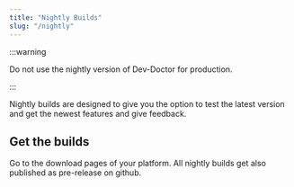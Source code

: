 ```yaml
---
title: "Nightly Builds"
slug: "/nightly"
---
```


:::warning

Do not use the nightly version of Dev-Doctor for production.

:::

Nightly builds are designed to give you the option to test the latest version and get the newest features
and give feedback.

## Get the builds

Go to the download pages of your platform.
All nightly builds get also published as pre-release on github.
